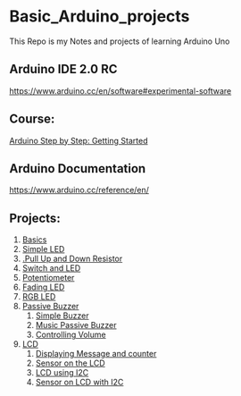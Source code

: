 # Basic_Arduino_projects
This Repo is my Notes and projects of learning Arduino Uno

## Arduino IDE 2.0 RC
https://www.arduino.cc/en/software#experimental-software

## Course:
<a href="https://www.udemy.com/course/arduino-sbs-17gs/">Arduino Step by Step: Getting Started</a>

## Arduino Documentation
https://www.arduino.cc/reference/en/

## Projects:
<ol>
<li><a href="https://github.com/BasmaElhoseny01/Basic_Arduino_projects/tree/main/0.Basics">Basics</a></li>

<li><a href="https://github.com/BasmaElhoseny01/Basic_Arduino_projects/tree/main/1.Simple_LED">Simple LED</a></li>

<li><a href="https://github.com/BasmaElhoseny01/Basic_Arduino_projects/tree/main/2.Pull_Up_and_Down_Resistor">.Pull Up and Down Resistor</a></li>

<li><a href="https://github.com/BasmaElhoseny01/Basic_Arduino_projects/tree/main/3.Switch_and_LED">Switch and LED</a></li>

<li><a href="https://github.com/BasmaElhoseny01/Basic_Arduino_projects/tree/main/1.Simple_LED">Potentiometer</a></li>

<li><a href="https://github.com/BasmaElhoseny01/Basic_Arduino_projects/tree/main/5.Fading%20LED">Fading LED</a></li>

<li><a href="https://github.com/BasmaElhoseny01/Basic_Arduino_projects/tree/main/6.RGB%20LED">RGB LED</a></li>

<li><a href="https://github.com/BasmaElhoseny01/Basic_Arduino_projects/tree/main/18.Passive%20Buzzer">Passive Buzzer</a>
<ol>
<li><a href="https://github.com/BasmaElhoseny01/Basic_Arduino_projects/tree/main/18.Passive%20Buzzer/1.Simple_Buzzer">Simple Buzzer</a></li>
<li><a href="https://github.com/BasmaElhoseny01/Basic_Arduino_projects/tree/main/18.Passive%20Buzzer/2.Music_Passive_Buzzer">Music Passive Buzzer</a></li>
<li><a href="https://github.com/BasmaElhoseny01/Basic_Arduino_projects/tree/main/18.Passive%20Buzzer/3.Controlling_Volume">Controlling Volume</a></li>
</ol>
</li>

<li><a href="https://github.com/BasmaElhoseny01/Basic_Arduino_projects/tree/main/19.LCD">LCD</a>
<ol>
<li><a href="https://github.com/BasmaElhoseny01/Basic_Arduino_projects/tree/main/19.LCD/1.Displaying%20Message%20and%20counter">Displaying Message and counter</a> </li>
<li><a href="https://github.com/BasmaElhoseny01/Basic_Arduino_projects/tree/main/19.LCD/2.Sensor%20on%20the%20LCD">Sensor on the LCD</a></li>
<li><a href="https://github.com/BasmaElhoseny01/Basic_Arduino_projects/tree/main/19.LCD/3.LCD%20using%20I2C">LCD using I2C</a></li>
<li><a href="https://github.com/BasmaElhoseny01/Basic_Arduino_projects/tree/main/19.LCD/4.Sensor%20on%20LCD%20with%20I2C">Sensor on LCD with I2C</a></li>
</ol>
</li>



</ol>
